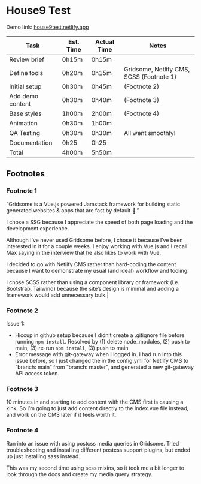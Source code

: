 # House9 Test

Demo link: [house9test.netlify.app](https://house9test.netlify.app)

| Task | Est. Time | Actual Time | Notes |
| ---- | --------- | ----------- | ----- |
|Review brief|0h15m|0h15m||
|Define tools|0h20m|0h15m|Gridsome, Netlify CMS, SCSS (Footnote 1)|
|Initial setup|0h30m|0h45m|(Footnote 2)|
|Add demo content|0h30m|0h40m|(Footnote 3)|
|Base styles|1h00m|2h00m|(Footnote 4)|
|Animation|0h30m|1h00m||
|QA Testing|0h30m|0h30m|All went smoothly!|
|Documentation|0h25|0h25||
|Total|4h00m|5h50m||

## Footnotes

### Footnote 1
“Gridsome is a Vue.js powered Jamstack framework for building static generated websites & apps that are fast by default 🚀.” 

I chose a SSG because I appreciate the speed of both page loading and the development experience. 

Although I’ve never used Gridsome before, I chose it because I’ve been interested in it for a couple weeks. I enjoy working with Vue.js and I recall Max saying in the interview that he also likes to work with Vue.

I decided to go with Netlify CMS rather than hard-coding the content because I want to demonstrate my usual (and ideal) workflow and tooling.

I chose SCSS rather than using a component library or framework (i.e. Bootstrap, Tailwind) because the site’s design is minimal and adding a framework would add unnecessary bulk.|

### Footnote 2
Issue 1:
- Hiccup in github setup because I didn’t create a .gitignore file before running `npm install`. Resolved by (1) delete node_modules, (2) push to main, (3) re-run `npm install`, (3) push to main
- Error message with git-gateway when I logged in. I had run into this issue before, so I just changed the in the config.yml for Netlify CMS to “branch: main” from “branch: master”, and generated a new git-gateway API access token.

### Footnote 3
10 minutes in and starting to add content with the CMS first is causing a kink. So I’m going to just add content directly to the Index.vue file instead, and work on the CMS later if it feels worth it.

### Footnote 4
Ran into an issue with using postcss media queries in Gridsome. Tried troubleshooting and installing different postcss support plugins, but ended up just installing sass instead.

This was my second time using scss mixins, so it took me a bit longer to look through the docs and create my media query strategy.

